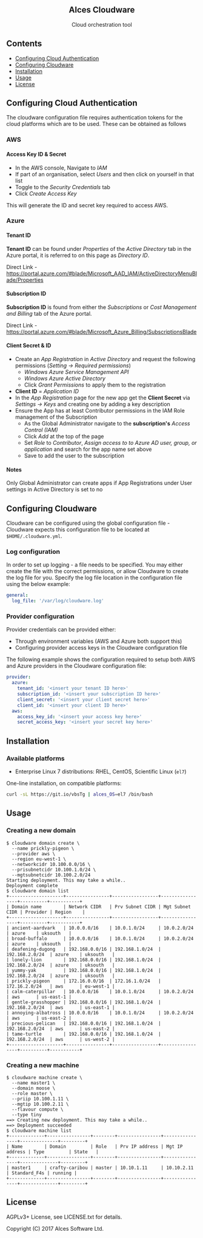<div align="center">
    <h2>Alces Cloudware</h2>
    <p align="center">
        <p>Cloud orchestration tool</p>
    </p>
</div>

## Contents
* [Configuring Cloud Authentication](#configuring-cloud-authentication)
* [Configuring Cloudware](#configuring-cloudware)
* [Installation](#installation)
* [Usage](#usage)
* [License](#license)

## Configuring Cloud Authentication

The cloudware configuration file requires authentication tokens for the cloud platforms which are to be used. These can be obtained as follows

### AWS

#### Access Key ID & Secret

- In the AWS console, Navigate to _IAM_
- If part of an organisation, select _Users_ and then click on yourself in that list
- Toggle to the _Security Credentials_ tab
- Click _Create Access Key_

This will generate the ID and secret key required to access AWS.

### Azure

#### Tenant ID

**Tenant ID** can be found under _Properties_ of the _Active Directory_ tab in the Azure portal, it is referred to on this page as _Directory ID_.

Direct Link - https://portal.azure.com/#blade/Microsoft_AAD_IAM/ActiveDirectoryMenuBlade/Properties

#### Subscription ID

**Subscription ID** is found from either the _Subscriptions_ or _Cost Management and Billing_ tab of the Azure portal.

Direct Link - https://portal.azure.com/#blade/Microsoft_Azure_Billing/SubscriptionsBlade

#### Client Secret & ID

* Create an _App Registration_ in _Active Directory_ and request the following permissions (_Setting → Required permissions_)
    * _Windows Azure Service Management API_
    * _Windows Azure Active Directory_
    * Click _Grant Permissions_ to apply them to the registration
* **Client ID** = _Application ID_
* In the _App Registration_ page for the new app get the **Client Secret** via _Settings → Keys_ and creating one by adding a key description
* Ensure the App has at least Contributor permissions in the IAM Role management of the Subscription
    * As the Global Administrator navigate to the **subscription's** _Access Control (IAM)_
    * Click _Add_ at the top of the page
    * Set _Role_ to _Contributor_, _Assign access to to Azure AD user, group, or application_ and search for the app name set above
    * Save to add the user to the subscription

#### Notes

Only Global Administrator can create apps if App Registrations under User settings in  Active Directory is set to no

## Configuring Cloudware

Cloudware can be configured using the global configuration file - Cloudware
expects this configuration file to be located at `$HOME/.cloudware.yml`.

### Log configuration

In order to set up logging - a file needs to be specified. You may either
create the file with the correct permissions, or allow Cloudware to create the
log file for you. Specify the log file location in the configuration file using
the below example:

```yaml
general:
  log_file: '/var/log/cloudware.log'
```

### Provider configuration

Provider credentials can be provided either:

* Through environment variables (AWS and Azure both support this)
* Configuring provider access keys in the Cloudware configuration file

The following example shows the configuration required to setup both AWS and
Azure providers in the Cloudware configuration file:

```yaml
provider:
  azure:
    tenant_id: '<insert your tenant ID here>'
    subscription_id: '<insert your subscription ID here>'
    client_secret: '<insert your client secret here>'
    client_id: '<insert your client ID here>'
  aws:
    access_key_id: '<insert your access key here>'
    secret_access_key: '<insert your secret key here>'
```

## Installation

### Available platforms

* Enterprise Linux 7 distributions: RHEL, CentOS, Scientific Linux (`el7`)

One-line installation, on compatible platforms:

```bash
curl -sL https://git.io/vbsTg | alces_OS=el7 /bin/bash
```

## Usage

### Creating a new domain

```
$ cloudware domain create \
  --name prickly-pigeon \
  --provider aws \
  --region eu-west-1 \
  --networkcidr 10.100.0.0/16 \
  --prisubnetcidr 10.100.1.0/24 \
  --mgtsubnetcidr 10.100.2.0/24
Starting deployment. This may take a while..
Deployment complete
$ cloudware domain list
+--------------------+----------------+-----------------+-----------------+----------+-----------+
| Domain name        | Network CIDR   | Prv Subnet CIDR | Mgt Subnet CIDR | Provider | Region    |
+--------------------+----------------+-----------------+-----------------+----------+-----------+
| ancient-aardvark   | 10.0.0.0/16    | 10.0.1.0/24     | 10.0.2.0/24     | azure    | uksouth   |
| broad-buffalo      | 10.0.0.0/16    | 10.0.1.0/24     | 10.0.2.0/24     | azure    | uksouth   |
| deafening-dugong   | 192.168.0.0/16 | 192.168.1.0/24  | 192.168.2.0/24  | azure    | uksouth   |
| lonely-lion        | 192.168.0.0/16 | 192.168.1.0/24  | 192.168.2.0/24  | azure    | uksouth   |
| yummy-yak          | 192.168.0.0/16 | 192.168.1.0/24  | 192.168.2.0/24  | azure    | uksouth   |
| prickly-pigeon     | 172.16.0.0/16  | 172.16.1.0/24   | 172.16.2.0/24   | aws      | eu-west-1 |
| calm-caterpillar   | 10.0.0.0/16    | 10.0.1.0/24     | 10.0.2.0/24     | aws      | us-east-1 |
| gentle-grasshopper | 192.168.0.0/16 | 192.168.1.0/24  | 192.168.2.0/24  | aws      | us-east-1 |
| annoying-albatross | 10.0.0.0/16    | 10.0.1.0/24     | 10.0.2.0/24     | aws      | us-east-2 |
| precious-pelican   | 192.168.0.0/16 | 192.168.1.0/24  | 192.168.2.0/24  | aws      | us-east-2 |
| tame-turtle        | 192.168.0.0/16 | 192.168.1.0/24  | 192.168.2.0/24  | aws      | us-west-2 |
+--------------------+----------------+-----------------+-----------------+----------+-----------+
```

### Creating a new machine

```
$ cloudware machine create \
  --name master1 \
  --domain moose \
  --role master \
  --priip 10.100.1.11 \
  --mgtip 10.100.2.11 \
  --flavour compute \
  --type tiny
==> Creating new deployment. This may take a while..
==> Deployment succeeded
$ cloudware machine list
+-------------+----------------+--------+----------------+----------------+--------------+---------+
| Name        | Domain         | Role   | Prv IP address | Mgt IP address | Type         | State   |
+-------------+----------------+--------+----------------+----------------+--------------+---------+
| master1     | crafty-caribou | master | 10.10.1.11     | 10.10.2.11     | Standard_F4s | running |
+-------------+----------------+--------+----------------+----------------+--------------+---------+
```

## License

AGPLv3+ License, see LICENSE.txt for details.

Copyright (C) 2017 Alces Software Ltd.
